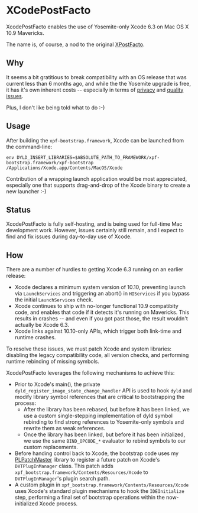# XCodePostFacto

XcodePostFacto enables the use of Yosemite-only Xcode 6.3 on Mac OS X 10.9 Mavericks. 

The name is, of course, a nod to the original [XPostFacto](https://en.wikipedia.org/wiki/XPostFacto).

## Why

It seems a bit gratitious to break compatibility with an OS release that was current less than 6 months ago, and while the the Yosemite upgrade is free, it has it's own inherent costs -- especially in terms of [privacy](https://fix-macosx.com/) and [quality](http://mjtsai.com/blog/2015/01/06/apples-software-quality-continued/) [issues](http://mjtsai.com/blog/2014/10/11/apples-software-quality-decline/).

Plus, I don't like being told what to do :-)

## Usage

After building the `xpf-bootstrap.framework`, Xcode can be launched from the command-line:

    env DYLD_INSERT_LIBRARIES=$ABSOLUTE_PATH_TO_FRAMEWORK/xpf-bootstrap.framework/xpf-bootstrap /Applications/Xcode.app/Contents/MacOS/Xcode

Contribution of a wrapping launch application would be most appreciated, especially one that supports drag-and-drop of the Xcode binary to create a new launcher :-)

## Status

XcodePostFacto is fully self-hosting, and is being used for full-time Mac development work. However,
issues certainly still remain, and I expect to find and fix issues during day-to-day use of Xcode.

## How

There are a number of hurdles to getting Xcode 6.3 running on an earlier release:

* Xcode declares a minimum system version of 10.10, preventing launch via `LaunchServices` and triggering an abort() in `HIServices` if you bypass the initial `LaunchServices` check.
* Xcode continues to ship with no-longer functional 10.9 compatibity code, and enables that code if it detects it's running on Mavericks. This results in crashes -- and even if you got past those, the result wouldn't actually be Xcode 6.3.
* Xcode links against 10.10-only APIs, which trigger both link-time and runtime crashes.

To resolve these issues, we must patch Xcode and system libraries: disabling the legacy compatibility code, all version checks, and performing runtime rebinding of missing symbols.

XcodePostFacto leverages the following mechanisms to achieve this:

* Prior to Xcode's main(), the private `dyld_register_image_state_change_handler` API is used to hook `dyld` and modify library symbol references that are critical to bootstrapping the process:
	*  After the library has been rebased, but before it has been linked, we use a custom single-stepping implementation of dyld symbol rebinding to find strong references to Yosemite-only symbols and rewrite them as weak references.
	* Once the library has been linked, but before it has been initialized, we use the same `BIND_OPCODE_*` evaluator to rebind symbols to our custom replacements.
* Before handing control back to Xcode, the bootstrap code uses my [PLPatchMaster](https://opensource.plausible.coop/src/projects/PLTP/repos/plpatchmaster/browse) library to register a future patch on Xcode's `DVTPlugInManager` class. This patch adds `xpf_bootstrap.framework/Contents/Resources/Xcode` to `DVTPlugInManager`'s plugin search path. 
* A custom plugin in `xpf_bootstrap.framework/Contents/Resources/Xcode` uses Xcode's standard plugin mechanisms to hook the `IDEInitialize` step, performing a final set of bootstrap operations within the now-initialized Xcode process.
